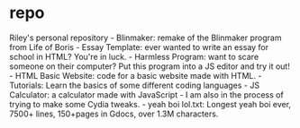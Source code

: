 # repo
Riley's personal repository - Blinmaker: remake of the Blinmaker program from Life of Boris - Essay Template: ever wanted to write an essay for school in HTML? You're in luck. - Harmless Program: want to scare someone on their computer? Put this program into a JS editor and try it out! - HTML Basic Website: code for a basic website made with HTML. - Tutorials: Learn the basics of some different coding languages - JS Calculator: a calculator made with JavaScript - I am also in the process of trying to make some Cydia tweaks. - yeah boi lol.txt: Longest yeah boi ever, 7500+ lines, 150+pages in Gdocs, over 1.3M characters.
